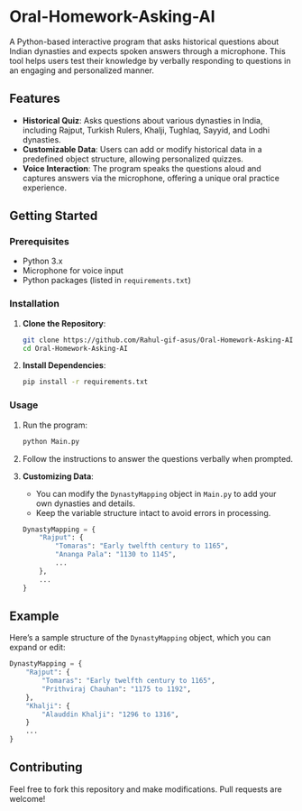 # Oral-Homework-Asking-AI

A Python-based interactive program that asks historical questions about Indian dynasties and expects spoken answers through a microphone. This tool helps users test their knowledge by verbally responding to questions in an engaging and personalized manner.

## Features

- **Historical Quiz**: Asks questions about various dynasties in India, including Rajput, Turkish Rulers, Khalji, Tughlaq, Sayyid, and Lodhi dynasties.
- **Customizable Data**: Users can add or modify historical data in a predefined object structure, allowing personalized quizzes.
- **Voice Interaction**: The program speaks the questions aloud and captures answers via the microphone, offering a unique oral practice experience.
  
## Getting Started

### Prerequisites
- Python 3.x
- Microphone for voice input
- Python packages (listed in `requirements.txt`)

### Installation

1. **Clone the Repository**:
   ```bash
   git clone https://github.com/Rahul-gif-asus/Oral-Homework-Asking-AI.git
   cd Oral-Homework-Asking-AI
   ```

2. **Install Dependencies**:
   ```bash
   pip install -r requirements.txt
   ```

### Usage

1. Run the program:
   ```bash
   python Main.py
   ```

2. Follow the instructions to answer the questions verbally when prompted.

3. **Customizing Data**:
   - You can modify the `DynastyMapping` object in `Main.py` to add your own dynasties and details.
   - Keep the variable structure intact to avoid errors in processing.

   ```python
   DynastyMapping = {
       "Rajput": {
           "Tomaras": "Early twelfth century to 1165",
           "Ananga Pala": "1130 to 1145",
           ...
       },
       ...
   }
   ```

## Example

Here’s a sample structure of the `DynastyMapping` object, which you can expand or edit:

```python
DynastyMapping = {
    "Rajput": {
        "Tomaras": "Early twelfth century to 1165",
        "Prithviraj Chauhan": "1175 to 1192",
    },
    "Khalji": {
        "Alauddin Khalji": "1296 to 1316",
    }
    ...
}
```

## Contributing

Feel free to fork this repository and make modifications. Pull requests are welcome!
